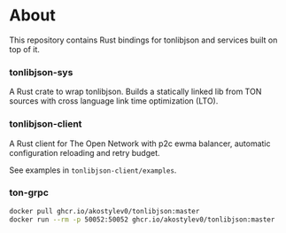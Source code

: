 # About

This repository contains Rust bindings for tonlibjson and services built on top of it.

### tonlibjson-sys
A Rust crate to wrap tonlibjson. Builds a statically linked lib from TON sources with cross language link time optimization (LTO).

### tonlibjson-client
A Rust client for The Open Network with p2c ewma balancer, automatic configuration reloading and retry budget.

See examples in `tonlibjson-client/examples`.

### ton-grpc

```bash
docker pull ghcr.io/akostylev0/tonlibjson:master
docker run --rm -p 50052:50052 ghcr.io/akostylev0/tonlibjson:master

```

